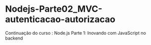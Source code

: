 # Nodejs-Parte02_MVC-autenticacao-autorizacao
Continuação do curso : Node.js Parte 1: Inovando com JavaScript no backend
